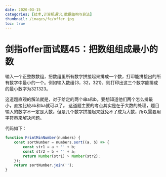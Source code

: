 ```yaml
---
date: 2020-03-15
categories: [技术,计算机通识,数据结构与算法]
thumbnail: /images/fe/offer.jpg
toc: true
---
```


# 剑指offer面试题45：把数组组成最小的数
<!--more-->
输入一个正整数数组，把数组里所有数字拼接起来排成一个数，打印能拼接出的所有数字中最小的一个。例如输入数组{3，32，321}，则打印出这三个数字能排成的最小数字为321323。

这道题直观的解法就是，对于给定的两个串a和b，要想知道他们两个怎么排最小，直接比较ab和ba就可以了。
这道题主要的考点其实是在于大数的处理，题目输入的数字不一定是大数，但是几个数字拼接起来就免不了成为大数，所以需要用字符串来解决问题。


代码如下：

```javascript
function PrintMinNumber(numbers) {
    const sortNumber = numbers.sort((a, b) => {
        const str1 = a + '' + b;
        const str2 = b + '' + a;
        return Number(str1) > Number(str2);
    });
    return sortNumber.join('');
}
```
